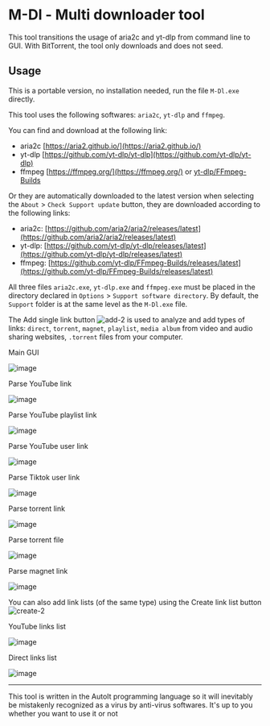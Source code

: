# M-Dl - Multi downloader tool

This tool transitions the usage of aria2c and yt-dlp from command line to GUI.
With BitTorrent, the tool only downloads and does not seed.

## Usage
This is a portable version, no installation needed, run the file `M-Dl.exe` directly.

This tool uses the following softwares: `aria2c`, `yt-dlp` and `ffmpeg`.

You can find and download at the following link:

* aria2c [https://aria2.github.io/](https://aria2.github.io/)
* yt-dlp [https://github.com/yt-dlp/yt-dlp](https://github.com/yt-dlp/yt-dlp)
* ffmpeg [https://ffmpeg.org/](https://ffmpeg.org/) or [yt-dlp/FFmpeg-Builds](https://github.com/yt-dlp/FFmpeg-Builds)


Or they are automatically downloaded to the latest version when selecting the `About` > `Check Support update` button,
they are downloaded according to the following links:
* aria2c: [https://github.com/aria2/aria2/releases/latest](https://github.com/aria2/aria2/releases/latest)
* yt-dlp: [https://github.com/yt-dlp/yt-dlp/releases/latest](https://github.com/yt-dlp/yt-dlp/releases/latest)
* ffmpeg: [https://github.com/yt-dlp/FFmpeg-Builds/releases/latest](https://github.com/yt-dlp/FFmpeg-Builds/releases/latest)

All three files `aria2c.exe`, `yt-dlp.exe` and `ffmpeg.exe` must be placed in the directory declared in `Options` > `Support software directory`. By default, the `Support` folder is at the same level as the `M-Dl.exe` file.


The Add single link button ![add-2](https://github.com/yutijang/M-Dl/assets/5685320/419abd74-e788-4ca9-9b3a-453f9464843c) is used to analyze and add types of links: `direct`, `torrent`, `magnet`, `playlist`, `media album` from video and audio sharing websites, `.torrent` files from your computer.

Main GUI

![image](https://github.com/user-attachments/assets/72f992bc-dbc9-44da-96a1-71617c4b2654)

Parse YouTube link

![image](https://github.com/user-attachments/assets/72a4a6d3-b43a-4311-a5f8-f2fe886feb0f)

Parse YouTube playlist link

![image](https://github.com/user-attachments/assets/0c5e1f3a-ad54-454c-8e86-afd81ee08516)

Parse YouTube user link

![image](https://github.com/user-attachments/assets/b6090d9a-7506-4aa5-8457-dc86e473818c)

Parse Tiktok user link

![image](https://github.com/user-attachments/assets/20c4fa93-f43b-46d2-a3f7-6c3704f8e5e6)

Parse torrent link

![image](https://github.com/user-attachments/assets/74c0076a-9ca7-4551-b909-22660535f764)

Parse torrent file

![image](https://github.com/user-attachments/assets/a9f0c463-340b-4706-8684-78270987e4f7)

Parse magnet link

![image](https://github.com/user-attachments/assets/29733bc7-9d28-460a-a678-bb54ca38894a)

You can also add link lists (of the same type) using the Create link list button ![create-2](https://github.com/yutijang/M-Dl/assets/5685320/6bd7719d-271d-44d5-be56-df746fd1ae28)

YouTube links list

![image](https://github.com/user-attachments/assets/ebf7ce42-154f-4091-b414-00d0e2c4da71)

Direct links list

![image](https://github.com/user-attachments/assets/e571e1f4-ce18-4e53-bf59-edeab98e43e2)

---
This tool is written in the AutoIt programming language so it will inevitably be mistakenly recognized as a virus by anti-virus softwares. It's up to you whether you want to use it or not
